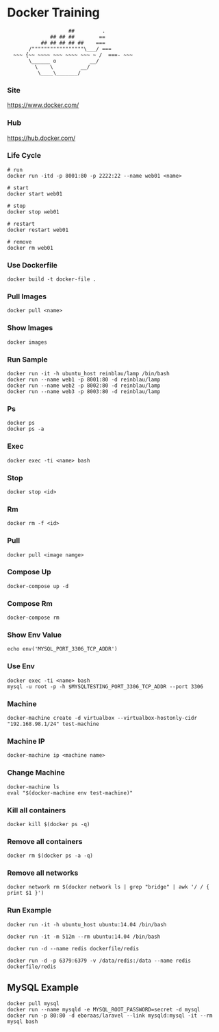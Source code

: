 

# Docker Training


                        ##         .
                  ## ## ##        ==
               ## ## ## ## ##    ===
           /"""""""""""""""""\___/ ===
      ~~~ {~~ ~~~~ ~~~ ~~~~ ~~~ ~ /  ===- ~~~
           \______ o           __/
             \    \         __/
              \____\_______/


### Site

https://www.docker.com/

### Hub

https://hub.docker.com/

### Life Cycle

```
# run
docker run -itd -p 8001:80 -p 2222:22 --name web01 <name>

# start
docker start web01

# stop
docker stop web01

# restart
docker restart web01

# remove
docker rm web01

```

### Use Dockerfile
```
docker build -t docker-file .
```

### Pull Images
```
docker pull <name>
````

### Show Images
```
docker images
```

### Run Sample
```
docker run -it -h ubuntu_host reinblau/lamp /bin/bash
docker run --name web1 -p 8001:80 -d reinblau/lamp
docker run --name web2 -p 8002:80 -d reinblau/lamp
docker run --name web3 -p 8003:80 -d reinblau/lamp
```
 
### Ps
```
docker ps
docker ps -a
```

### Exec
```
docker exec -ti <name> bash
```

### Stop
```
docker stop <id>
```

### Rm

```
docker rm -f <id>
```

### Pull
```
docker pull <image namge>
```

### Compose Up

```
docker-compose up -d
```

### Compose Rm
```
docker-compose rm
```

### Show Env Value
```
echo env('MYSQL_PORT_3306_TCP_ADDR')
```

### Use Env 
```
docker exec -ti <name> bash
mysql -u root -p -h $MYSQLTESTING_PORT_3306_TCP_ADDR --port 3306
```

### Machine

```
docker-machine create -d virtualbox --virtualbox-hostonly-cidr "192.168.98.1/24" test-machine
```

### Machine IP
```
docker-machine ip <machine name>
```

### Change Machine

```
docker-machine ls
eval "$(docker-machine env test-machine)"
```

### Kill all containers
```
docker kill $(docker ps -q)
```

### Remove all containers
```
docker rm $(docker ps -a -q)
```

### Remove all networks
```
docker network rm $(docker network ls | grep "bridge" | awk '/ / { print $1 }')
```

### Run Example

```
docker run -it -h ubuntu_host ubuntu:14.04 /bin/bash
```

```
docker run -it -m 512m --rm ubuntu:14.04 /bin/bash
```

```
docker run -d --name redis dockerfile/redis
```

```
docker run -d -p 6379:6379 -v /data/redis:/data --name redis dockerfile/redis
```

##  MySQL Example

```
docker pull mysql
docker run --name mysqld -e MYSQL_ROOT_PASSWORD=secret -d mysql
docker run -p 80:80 -d eboraas/laravel --link mysqld:mysql -it --rm mysql bash
```
